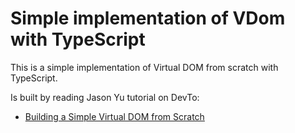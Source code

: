 # Simple implementation of VDom with TypeScript

This is a simple implementation of Virtual DOM from scratch with TypeScript.

Is built by reading Jason Yu tutorial on DevTo:

- [Building a Simple Virtual DOM from Scratch](https://dev.to/ycmjason/building-a-simple-virtual-dom-from-scratch-3d05)

